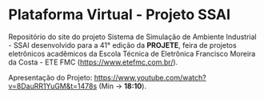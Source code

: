 # Plataforma Virtual - Projeto SSAI
 
Repositório do site do projeto Sistema de Simulação de Ambiente Industrial - SSAI desenvolvido para a 41° edição da **__PROJETE__**, feira de projetos eletrônicos acadêmicos da Escola Técnica de Eletrônica Francisco Moreira da Costa - ETE FMC (https://www.etefmc.com.br/).

Apresentação do Projeto: https://www.youtube.com/watch?v=8DauRR1YuGM&t=1478s (Min -> __18:10__).